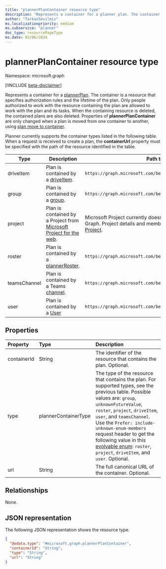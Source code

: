 ```yaml
---
title: "plannerPlanContainer resource type"
description: "Represents a container for a planner plan. The container is a resource that specifies authorization rules and the lifetime of the plan."
author: "TarkanSevilmis"
ms.localizationpriority: medium
ms.subservice: "planner"
doc_type: resourcePageType
ms.date: 03/06/2024
---
```


# plannerPlanContainer resource type

Namespace: microsoft.graph

[!INCLUDE [beta-disclaimer](../../includes/beta-disclaimer.md)]

Represents a container for a [plannerPlan](plannerPlan.md). The container is a resource that specifies authorization rules and the lifetime of the plan. Only people authorized to work with the resource containing the plan are allowed to work with the plan and its tasks. When the containing resource is deleted, the contained plans are also deleted. Properties of **plannerPlanContainer** are only changed when a plan is moved from one container to another, using [plan move to container](../api/plannerplan-movetocontainer.md).

Planner currently supports the container types listed in the following table. When a request is received to create a plan, the **containerUrl** property must be specified with the path of the resource identified in the table.

|Type|Description|Path to the resource|
|----|-----------|--------------------|
|driveItem| Plan is contained by a [driveItem](driveitem.md). | `https://graph.microsoft.com/beta/drives/<driveId>/items/<itemId>`|
|group| Plan is contained by a [group](group.md).| `https://graph.microsoft.com/beta/groups/<id>` |
|project| Plan is contained by a Project from [Microsoft Project for the web](/project-for-the-web/projectforweb-admin-home). | Microsoft Project currently doesn't have a resource path on Microsoft Graph. Project details and members can be managed from [Microsoft Project](https://project.microsoft.com). |
|roster| Plan is contained by a [plannerRoster](plannerroster.md). | `https://graph.microsoft.com/beta/planner/rosters/<id>` |
|teamsChannel| Plan is contained by a Teams [channel](channel.md). | `https://graph.microsoft.com/beta/teams/<teamId>/channels/<channelId>` |
|user| Plan is contained by a [User](user.md) | `https://graph.microsoft.com/beta/users/<id>` |

## Properties
|Property|Type|Description|
|:---|:---|:---|
|containerId|String|The identifier of the resource that contains the plan. Optional.|
|type|plannerContainerType|The type of the resource that contains the plan. For supported types, see the previous table. Possible values are: `group`, `unknownFutureValue`, `roster`, `project`, `driveItem`, `user`, and `teamsChannel`. Use the `Prefer: include-unknown-enum-members` request header to get the following value in this [evolvable enum](/graph/best-practices-concept#handling-future-members-in-evolvable-enumerations): `roster`, `project`, `driveItem`, and `user`. Optional.|
|url|String|The full canonical URL of the container. Optional.|

## Relationships
None.

## JSON representation
The following JSON representation shows the resource type.

<!-- {
  "blockType": "resource",
  "@odata.type": "microsoft.graph.plannerPlanContainer"
}
-->
``` json
{
  "@odata.type": "#microsoft.graph.plannerPlanContainer",
  "containerId": "String",
  "type": "String",
  "url": "String"
}
```

